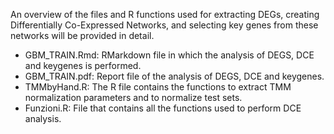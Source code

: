An overview of the files and R functions used for extracting DEGs, creating Differentially Co-Expressed Networks, and selecting key genes from these networks will be provided in detail.

- GBM_TRAIN.Rmd: RMarkdown file in which the analysis of DEGS, DCE and keygenes is performed.
- GBM_TRAIN.pdf: Report file of the analysis of DEGS, DCE and keygenes.
- TMMbyHand.R: The R file contains the functions to extract TMM normalization parameters and to normalize test sets.
- Funzioni.R: File that contains all the functions used to perform DCE analysis.
